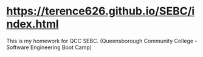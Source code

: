# https://terence626.github.io/SEBC/index.html

This is my homework for QCC SEBC.
(Queensborough Community College - Software Engineering Boot Camp)
